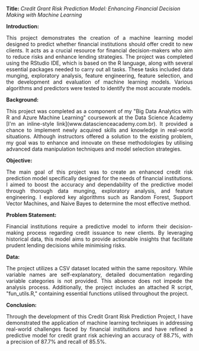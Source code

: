 **Title:** *Credit Grant Risk Prediction Model: Enhancing Financial Decision Making with Machine Learning*

**Introduction:**
<div style="text-align: justify;">This project demonstrates the creation of a machine learning model designed to predict whether financial institutions should offer credit to new clients. It acts as a crucial resource for financial decision-makers who aim to reduce risks and enhance lending strategies. The project was completed using the RStudio IDE, which is based on the R language, along with several essential packages needed to carry out all tasks. These tasks included data munging, exploratory analysis, feature engineering, feature selection, and the development and evaluation of machine learning models. Various algorithms and predictors were tested to identify the most accurate models.</div>

**Background:**
<div style="text-align: justify;">This project was completed as a component of my "Big Data Analytics with R and Azure Machine Learning" coursework at the Data Science Academy [I'm an inline-style link](www.datascienceacademy.com.br). It provided a chance to implement newly acquired skills and knowledge in real-world situations. Although instructors offered a solution to the existing problem, my goal was to enhance and innovate on these methodologies by utilising advanced data manipulation techniques and model selection strategies.</div>

**Objective:**
<div style="text-align: justify;">The main goal of this project was to create an enhanced credit risk prediction model specifically designed for the needs of financial institutions. I aimed to boost the accuracy and dependability of the predictive model through thorough data munging, exploratory analysis, and feature engineering. I explored key algorithms such as Random Forest, Support Vector Machines, and Naive Bayes to determine the most effective method.</div>

**Problem Statement:**
<div style="text-align: justify;">Financial institutions require a predictive model to inform their decision-making process regarding credit issuance to new clients. By leveraging historical data, this model aims to provide actionable insights that facilitate prudent lending decisions while minimising risks.</div>

**Data:**
<div style="text-align: justify;">The project utilizes a CSV dataset located within the same repository. While variable names are self-explanatory, detailed documentation regarding variable categories is not provided. This absence does not impede the analysis process. Additionally, the project includes an attached R script, "fun_utils.R," containing essential functions utilised throughout the project.</div>

**Conclusion:**
<div style="text-align: justify;">Through the development of this Credit Grant Risk Prediction Project, I have demonstrated the application of machine learning techniques in addressing real-world challenges faced by financial institutions and have refined a predictive model for credit grant risk achieving an accuracy of 88.7%, with a precision of 87.7% and recall of 85.5%.</div>
